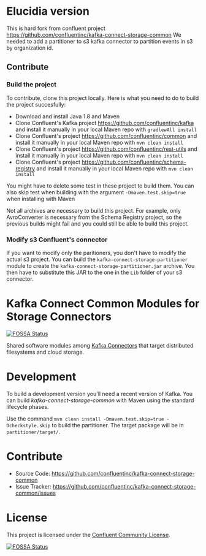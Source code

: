 # Elucidia version
This is hard fork from confluent project https://github.com/confluentinc/kafka-connect-storage-common
We needed to add a partitioner to s3 kafka connector to partition events in s3 by organization id.

## Contribute 
### Build the project
To contribute, clone this project locally. Here is what you need to do to build the project succesfully:
- Download and install Java 1.8 and Maven
- Clone Confluent's Kafka project https://github.com/confluentinc/kafka and install it manually in your local Maven repo with `gradlewAll install`
- Clone Confluent's project https://github.com/confluentinc/common and install it manually in your local Maven repo with `mvn clean install`
- Clone Confluent's project https://github.com/confluentinc/rest-utils and install it manually in your local Maven repo with `mvn clean install`
- Clone Confluent's project https://github.com/confluentinc/schema-registry and install it manually in your local Maven repo with `mvn clean install`

You might have to delete some test in these project to build them. You can also skip test when building with the argument `-Dmaven.test.skip=true` when installing with Maven

Not all archives are necessary to build this project. For example, only AvroConverter is necessary from the Schema Registry project, so the previous builds might fail and you could still be able to build this project.

### Modify s3 Confluent's connector
If you want to modify only the paritioners, you don't have to modify the actual s3 project. You can build the `kafka-connect-storage-partitioner` module to create the `kafka-connect-storage-partitioner.jar` archive. You then have to substitute this JAR to the one in the `Lib` folder of your s3 connector.



# Kafka Connect Common Modules for Storage Connectors
[![FOSSA Status](https://app.fossa.io/api/projects/git%2Bgithub.com%2Fconfluentinc%2Fkafka-connect-storage-common.svg?type=shield)](https://app.fossa.io/projects/git%2Bgithub.com%2Fconfluentinc%2Fkafka-connect-storage-common?ref=badge_shield)

Shared software modules among [Kafka Connectors](http://kafka.apache.org/documentation.html#connect) that target distributed filesystems and cloud storage.

# Development

To build a development version you'll need a recent version of Kafka. You can build
*kafka-connect-storage-common* with Maven using the standard lifecycle phases.

Use the command `mvn clean install -Dmaven.test.skip=true -Dcheckstyle.skip` to build the partitioner. The target package will be in `partitioner/target/`.


# Contribute

- Source Code: https://github.com/confluentinc/kafka-connect-storage-common
- Issue Tracker: https://github.com/confluentinc/kafka-connect-storage-common/issues


# License

This project is licensed under the [Confluent Community License](LICENSE).


[![FOSSA Status](https://app.fossa.io/api/projects/git%2Bgithub.com%2Fconfluentinc%2Fkafka-connect-storage-common.svg?type=large)](https://app.fossa.io/projects/git%2Bgithub.com%2Fconfluentinc%2Fkafka-connect-storage-common?ref=badge_large)
